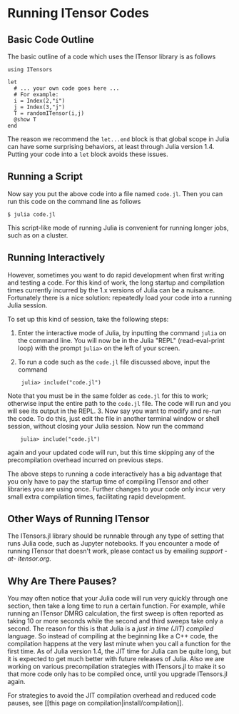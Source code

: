 
# Running ITensor Codes

## Basic Code Outline

The basic outline of a code which uses the ITensor library is as follows

    using ITensors

    let
      # ... your own code goes here ...
      # For example:
      i = Index(2,"i")
      j = Index(3,"j")
      T = randomITensor(i,j)
      @show T
    end

The reason we recommend the `let...end` block is that global scope in Julia
can have some surprising behaviors, at least through Julia version 1.4. 
Putting your code into a `let` block avoids these issues.

## Running a Script

Now say you put the above code into a file named `code.jl`. Then you can run
this code on the command line as follows

    $ julia code.jl

This script-like mode of running Julia is convenient for running longer jobs,
such as on a cluster.

## Running Interactively

However, sometimes you want to do rapid development when first writing and 
testing a code. For this kind of work, the long startup and compilation times
currently incurred by the 1.x versions of Julia can be a nuisance. Fortunately
there is a nice solution: repeatedly load your code into a running Julia session.


To set up this kind of session, take the following steps:

1. Enter the interactive mode of Julia, by inputting the command `julia` on the 
command line. You will now be in the Julia "REPL" (read-eval-print loop) with the
prompt `julia>` on the left of your screen.
2. To run a code such as the `code.jl` file discussed above, input the command

        julia> include("code.jl")

  Note that you must be in the same folder as `code.jl` for this to work; otherwise
input the entire path to the `code.jl` file. The code will run and you will see its output in the REPL.
3. Now say you want to modify and re-run the code. To do this, just edit the file in another terminal window or shell session, without closing your Julia session. Now run the command 

        julia> include("code.jl")

   again and your updated code will run, but this time skipping any of the precompilation overhead incurred on previous steps.

The above steps to running a code interactively has a big advantage that you only have to pay the startup time of compiling ITensor and other libraries you are using once. Further changes to your code only incur very small extra compilation times, facilitating rapid development.

## Other Ways of Running ITensor

The ITensors.jl library should be runnable through any type of setting that runs
Julia code, such as Jupyter notebooks. If you encounter a mode
of running ITensor that doesn't work, please contact us by emailing <i>support -at- itensor.org</i>.

## Why Are There Pauses?

You may often notice that your Julia code will run very quickly through one section, then take a long time to run a certain function. For example, while running an ITensor DMRG calculation, the first sweep is often reported as taking 10 or more seconds while the second and third sweeps take only a second. The reason for this is that Julia is a _just in time (JIT) compiled_ language. So instead of compiling at the beginning like a C++ code, the compilation happens at the very last minute when you call a function for the first time. As of Julia version 1.4, the JIT time for Julia can be quite long, but it is expected to get much better with future releases of Julia. Also we are working on various precompilation strategies with ITensors.jl to make it so that more code only has to be compiled once, until you upgrade ITensors.jl again. 

For strategies to avoid the JIT compilation overhead and reduced code pauses, see 
[[this page on compilation|install/compilation]].

